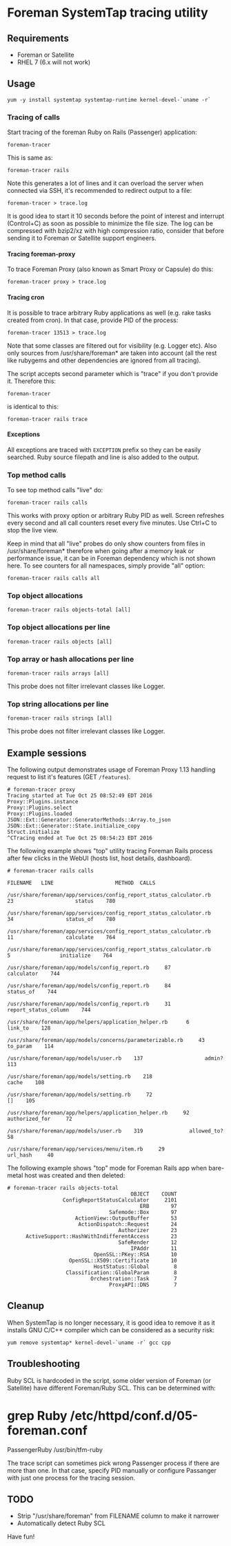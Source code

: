 # Foreman SystemTap tracing utility

## Requirements

* Foreman or Satellite
* RHEL 7 (6.x will not work)

## Usage

    yum -y install systemtap systemtap-runtime kernel-devel-`uname -r`

### Tracing of calls

Start tracing of the foreman Ruby on Rails (Passenger) application:

    foreman-tracer

This is same as:

    foreman-tracer rails

Note this generates a lot of lines and it can overload the server when
connected via SSH, it's recommended to redirect output to a file:

    foreman-tracer > trace.log

It is good idea to start it 10 seconds before the point of interest and
interrupt (Control+C) as soon as possible to minimize the file size. The log
can be compressed with bzip2/xz with high compression ratio, consider that
before sending it to Foreman or Satellite support engineers.

#### Tracing foreman-proxy

To trace Foreman Proxy (also known as Smart Proxy or Capsule) do this:

    foreman-tracer proxy > trace.log

#### Tracing cron

It is possible to trace arbitrary Ruby applications as well (e.g. rake tasks
created from cron). In that case, provide PID of the process:

    foreman-tracer 13513 > trace.log

Note that some classes are filtered out for visibility (e.g. Logger etc). Also
only sources from /usr/share/foreman* are taken into account (all the rest
like rubygems and other dependencies are ignored from all tracing).

The script accepts second parameter which is "trace" if you don't provide it.
Therefore this:

    foreman-tracer

is identical to this:

    foreman-tracer rails trace

#### Exceptions

All exceptions are traced with `EXCEPTION` prefix so they can be easily
searched. Ruby source filepath and line is also added to the output.

### Top method calls

To see top method calls "live" do:

    foreman-tracer rails calls

This works with proxy option or arbitrary Ruby PID as well. Screen refreshes
every second and all call counters reset every five minutes. Use Ctrl+C to
stop the live view.

Keep in mind that all "live" probes do only show counters from files in
/usr/share/foreman* therefore when going after a memory leak or performance
issue, it can be in Foreman dependency which is not shown here. To see
counters for all namespaces, simply provide "all" option:

    foreman-tracer rails calls all

### Top object allocations

    foreman-tracer rails objects-total [all]

### Top object allocations per line

    foreman-tracer rails objects [all]

### Top array or hash allocations per line

    foreman-tracer rails arrays [all]

This probe does not filter irrelevant classes like Logger.

### Top string allocations per line

    foreman-tracer rails strings [all]

This probe does not filter irrelevant classes like Logger.

## Example sessions

The following output demonstrates usage of Foreman Proxy 1.13 handling request
to list it's features (GET `/features`).

    # foreman-tracer proxy
    Tracing started at Tue Oct 25 08:52:49 EDT 2016
    Proxy::Plugins.instance
    Proxy::Plugins.select
    Proxy::Plugins.loaded
    JSON::Ext::Generator::GeneratorMethods::Array.to_json
    JSON::Ext::Generator::State.initialize_copy
    Struct.initialize
    ^CTracing ended at Tue Oct 25 08:54:23 EDT 2016

The following example shows "top" utility tracing Foreman Rails process after
few clicks in the WebUI (hosts list, host details, dashboard).

    # foreman-tracer rails calls
                                                                   FILENAME   LINE                    METHOD  CALLS
         /usr/share/foreman/app/services/config_report_status_calculator.rb     23                    status    780
         /usr/share/foreman/app/services/config_report_status_calculator.rb     34                 status_of    780
         /usr/share/foreman/app/services/config_report_status_calculator.rb     11                 calculate    764
         /usr/share/foreman/app/services/config_report_status_calculator.rb      5                initialize    764
                             /usr/share/foreman/app/models/config_report.rb     87                calculator    744
                             /usr/share/foreman/app/models/config_report.rb     84                 status_of    744
                             /usr/share/foreman/app/models/config_report.rb     31      report_status_column    744
                       /usr/share/foreman/app/helpers/application_helper.rb      6                   link_to    128
                  /usr/share/foreman/app/models/concerns/parameterizable.rb     43                  to_param    114
                                      /usr/share/foreman/app/models/user.rb    137                    admin?    113
                                   /usr/share/foreman/app/models/setting.rb    218                     cache    108
                                   /usr/share/foreman/app/models/setting.rb     72                        []    105
                       /usr/share/foreman/app/helpers/application_helper.rb     92            authorized_for     72
                                      /usr/share/foreman/app/models/user.rb    319               allowed_to?     58
                               /usr/share/foreman/app/services/menu/item.rb     29                  url_hash     40

The following example shows "top" mode for Foreman Rails app when bare-metal
host was created and then deleted:

    # foreman-tracer rails objects-total
                                            OBJECT    COUNT
                      ConfigReportStatusCalculator     2101
                                               ERB       97
                                     Safemode::Box       97
                          ActionView::OutputBuffer       53
                           ActionDispatch::Request       24
                                        Authorizer       23
          ActiveSupport::HashWithIndifferentAccess       23
                                        SafeRender       12
                                            IPAddr       11
                                OpenSSL::PKey::RSA       10
                        OpenSSL::X509::Certificate       10
                                HostStatus::Global        8
                       Classification::GlobalParam        8
                               Orchestration::Task        7
                                     ProxyAPI::DNS        7

## Cleanup

When SystemTap is no longer necessary, it is good idea to remove it as it
installs GNU C/C++ compiler which can be considered as a security risk:

    yum remove systemtap* kernel-devel-`uname -r` gcc cpp

## Troubleshooting

Ruby SCL is hardcoded in the script, some older version of Foreman (or
Satellite) have different Foreman/Ruby SCL. This can be determined with:

# grep Ruby /etc/httpd/conf.d/05-foreman.conf
PassengerRuby /usr/bin/tfm-ruby

The trace script can sometimes pick wrong Passenger process if there are more
than one. In that case, specify PID manually or configure Passanger with just
one process for the tracing session.

## TODO

* Strip "/usr/share/foreman" from FILENAME column to make it narrower
* Automatically detect Ruby SCL

Have fun!
